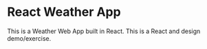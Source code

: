 # React Weather App
This is a Weather Web App built in React. This is a React and design demo/exercise.
